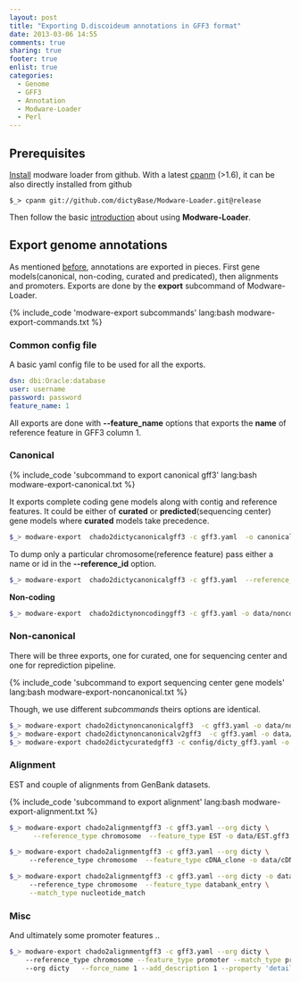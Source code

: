 ```yaml
---
layout: post
title: "Exporting D.discoideum annotations in GFF3 format"
date: 2013-03-06 14:55
comments: true
sharing: true
footer: true
enlist: true
categories: 
  - Genome
  - GFF3
  - Annotation
  - Modware-Loader
  - Perl
---
```



## Prerequisites

[Install](https://github.com/dictyBase/Modware-Loader/blob/develop/README.md#installation) modware loader from github. 
With a latest [cpanm](https://metacpan.org/release/App-cpanminus) (>1.6), it can be
also directly installed from github 

```
$_> cpanm git://github.com/dictyBase/Modware-Loader.git@release
```

Then follow the basic [introduction](/install-modware-loader) about using
__Modware-Loader__.

## Export genome annotations
As mentioned [before](/blog/2012/05/28/taming-the-gff3), annotations are exported in pieces.
First  gene models(canonical, non-coding, curated and predicated),  then alignments
and promoters. Exports are done by the __export__ subcommand of Modware-Loader.

{% include_code 'modware-export subcommands' lang:bash modware-export-commands.txt %}


### Common config file
A basic yaml config file to be used for all the exports.

```yaml 'gff3.yaml'
dsn: dbi:Oracle:database
user: username
password: password
feature_name: 1
```

All exports are done with __--feature_name__ options that exports the **name** of
reference feature in GFF3 column 1.

### Canonical

{% include_code 'subcommand to export canonical gff3' lang:bash modware-export-canonical.txt %}

It exports complete coding gene models along with contig and reference features. It could
be either of __curated__ or __predicted__(sequencing center) gene models where __curated__
models take precedence.

```bash
$_> modware-export  chado2dictycanonicalgff3 -c gff3.yaml  -o canonical.gff3
```

To dump only a particular chromosome(reference feature) pass either a name or id in the __--reference_id__
option.

```bash
$_> modware-export  chado2dictycanonicalgff3 -c gff3.yaml  --reference_id 6 -o canonical6.gff3
```

__Non-coding__
```bash
$_> modware-export  chado2dictynoncodinggff3 -c gff3.yaml -o data/noncoding.gff3
```

### Non-canonical
There will be three exports,  one for curated,  one for sequencing center and one for
reprediction pipeline. 


{% include_code 'subcommand to export sequencing center gene models' lang:bash modware-export-noncanonical.txt %}

Though,  we use different _subcommands_ theirs options are identical.

```bash
$_> modware-export chado2dictynoncanonicalgff3  -c gff3.yaml -o data/noncanonical_seq_center.gff3 
$_> modware-export chado2dictynoncanonicalv2gff3  -c gff3.yaml -o data/noncanonical_norepred.gff3 
$_> modware-export chado2dictycuratedgff3 -c config/dicty_gff3.yaml -o data/curated.gff3
```

### Alignment
EST and couple of alignments from GenBank datasets.

{% include_code 'subcommand to export alignment' lang:bash modware-export-alignment.txt %}

```bash
$_> modware-export chado2alignmentgff3 -c gff3.yaml --org dicty \
      --reference_type chromosome  --feature_type EST -o data/EST.gff3
```
```bash
$_> modware-export chado2alignmentgff3 -c gff3.yaml --org dicty \ 
     --reference_type chromosome  --feature_type cDNA_clone -o data/cDNA_clone.gff3
```
```bash
$_> modware-export chado2alignmentgff3 -c gff3.yaml --org dicty -o data/cDNA_clone.gff3\ 
     --reference_type chromosome  --feature_type databank_entry \
     --match_type nucleotide_match 
```

### Misc
And ultimately some promoter features ..

```bash
$_> modware-export chado2alignmentgff3 -c gff3.yaml --org dicty \ 
    --reference_type chromosome --feature_type promoter --match_type promoter -o data/promoter.gff3 \ 
    --org dicty   --force_name 1 --add_description 1 --property 'details_url'
```

